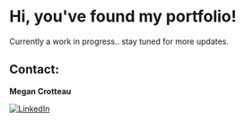 # Hi, you've found my portfolio!
Currently a work in progress.. stay tuned for more updates.


## Contact: <br>
**Megan Crotteau** <br>

<a href={https://www.linkedin.com/in/megancrotteau/}>
<img src='https://img.shields.io/badge/LinkedIn-0A66C2.svg?style=for-the-badge&logo=LinkedIn&logoColor=white' alt='LinkedIn'/>
</a>
